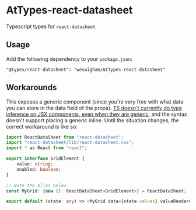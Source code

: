 # AtTypes-react-datasheet

Typescript types for `react-datasheet`.

## Usage

Add the following dependency to your `package.json`:
```
"@types/react-datasheet": "weswigham/AtTypes-react-datasheet"
```

## Workarounds

This exposes a generic component (since you're very free with what data you can store in the data field of the props). [TS doesn't currently do type inference on JSX components, even when they are generic](https://github.com/Microsoft/TypeScript/issues/14036), and the syntax doesn't support placing a generic inline. Until the situation changes, the correct workaround is like so:
```ts
import ReactDataSheet from "react-datasheet";
import "react-datasheet/lib/react-datasheet.css";
import * as React from "react";

export interface GridElement {
    value: string;
    enabled: boolean;
}

// Note the alias below
const MyGrid: {new (): ReactDataSheet<GridElement>} = ReactDataSheet;

export default (state: any) => <MyGrid data={state.values} valueRenderer={(cell) => cell.enabled ? cell.value : ""}/>;

```
